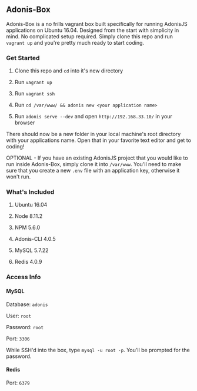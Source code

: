 ## Adonis-Box

Adonis-Box is a no frills vagrant box built specifically for running AdonisJS applications on Ubuntu 16.04.
Designed from the start with simplicity in mind. No complicated setup required.
Simply clone this repo and run `vagrant up` and you're pretty much ready to start coding.

### Get Started

1) Clone this repo and `cd` into it's new directory

2) Run `vagrant up`

3) Run `vagrant ssh`

4) Run `cd /var/www/ && adonis new <your application name>`

5) Run `adonis serve --dev` and open `http://192.168.33.10/` in your browser

There should now be a new folder in your local machine's root directory with your applications name. Open that in your favorite text editor and get to coding!

OPTIONAL - If you have an existing AdonisJS project that you would like to run inside Adonis-Box, simply clone it into `/var/www`. You'll need to make sure that you create a new `.env` file with an application key, otherwise it won't run.

### What's Included

1) Ubuntu 16.04

2) Node 8.11.2

3) NPM 5.6.0

4) Adonis-CLI 4.0.5

5) MySQL 5.7.22

6) Redis 4.0.9

### Access Info

#### MySQL
Database: `adonis`

User: `root`

Password: `root`

Port: `3306`

While SSH'd into the box, type `mysql -u root -p`. You'll be prompted for the password.

#### Redis

Port: `6379`
